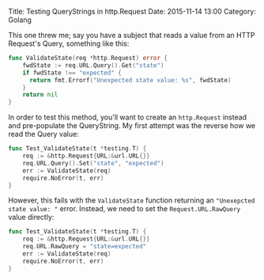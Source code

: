 Title: Testing QueryStrings in http.Request
Date: 2015-11-14 13:00
Category: Golang

This one threw me; say you have a subject that reads a value from an HTTP Request's Query, something like this:

```go
func ValidateState(req *http.Request) error {
	fwdState := req.URL.Query().Get("state")
	if fwdState !== "expected" {
	  return fmt.Errorf("Unexpected state value: %s", fwdState)
	}
	return nil
}
```

In order to test this method, you'll want to create an `http.Request` instead and pre-populate the QueryString.  My first attempt was the reverse how we read the Query value:

```go
func Test_ValidateState(t *testing.T) {
    req := &http.Request{URL:&url.URL{}}
    req.URL.Query().Set("state", "expected")
    err := ValidateState(req)
    require.NoError(t, err)
}
```

However, this fails with the `ValidateState` function returning an `"Unexepcted state value: "` error.  Instead, we need to set the `Request.URL.RawQuery` value directly:

```go
func Test_ValidateState(t *testing.T) {
    req := &http.Request{URL:&url.URL{}}
    req.URL.RawQuery = "state=expected"
    err := ValidateState(req)
    require.NoError(t, err)
}
```

